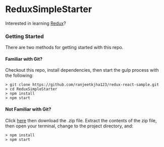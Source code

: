 # ReduxSimpleStarter

Interested in learning [Redux](https://redux.js.org/introduction/coreconcepts/)?

### Getting Started

There are two methods for getting started with this repo.

#### Familiar with Git?
Checkout this repo, install dependencies, then start the gulp process with the following:

```
> git clone https://github.com/ranjeetkjha123/redux-react-sample.git
> cd ReduxSimpleStarter
> npm install
> npm start
```

#### Not Familiar with Git?
Click [here](https://github.com/ranjeetkjha123/redux-react-sample/archive/master.zip) then download the .zip file.  Extract the contents of the zip file, then open your terminal, change to the project directory, and:

```
> npm install
> npm start
```
